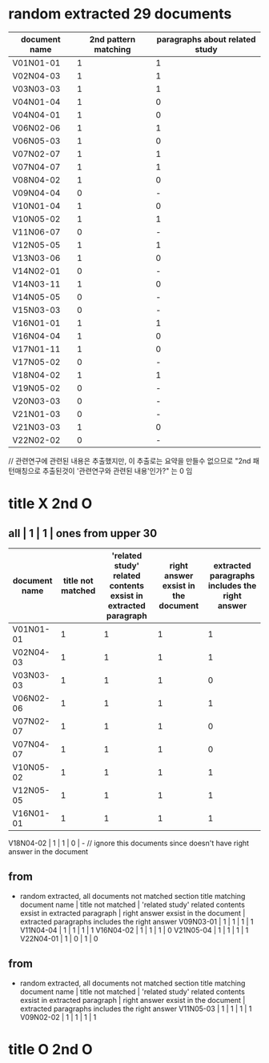 # random extracted 29 documents
document name | 2nd pattern matching | paragraphs about related study 
--- | --- | ---
V01N01-01 | 1 | 1  
V02N04-03 | 1 | 1  
V03N03-03 | 1 | 1  
V04N01-04 | 1 | 0 
V04N04-01 | 1 | 0 
V06N02-06 | 1 | 1  
V06N05-03 | 1 | 0 
V07N02-07 | 1 | 1 
V07N04-07 | 1 | 1  
V08N04-02 | 1 | 0 
V09N04-04 | 0 | - 
V10N01-04 | 1 | 0 
V10N05-02 | 1 | 1  
V11N06-07 | 0 | - 
V12N05-05 | 1 | 1  
V13N03-06 | 1 | 0 
V14N02-01 | 0 | - 
V14N03-11 | 1 | 0 
V14N05-05 | 0 | - 
V15N03-03 | 0 | - 
V16N01-01 | 1 | 1 
V16N04-04 | 1 | 0
V17N01-11 | 1 | 0 
V17N05-02 | 0 | - 
V18N04-02 | 1 | 1  
V19N05-02 | 0 | - 
V20N03-03 | 0 | - 
V21N01-03 | 0 | - 
V21N03-03 | 1 | 0 
V22N02-02 | 0 | - 

// 관련연구에 관련된 내용은 추출했지만, 이 추출로는 요약을 만들수 없으므로 "2nd 패턴매칭으로 추출된것이 '관련연구와 관련된 내용'인가?" 는 0 임

# title X 2nd O

## all | 1 | 1 | ones from upper 30
document name | title not matched | 'related study' related contents exsist in extracted paragraph | right answer exsist in the document | extracted paragraphs includes the right answer
--- | --- | --- | --- | ---
V01N01-01 | 1 | 1 | 1 | 1
V02N04-03 | 1 | 1 | 1 | 1
V03N03-03 | 1 | 1 | 1 | 0
V06N02-06 | 1 | 1 | 1 | 1
V07N02-07 | 1 | 1 | 1 | 0
V07N04-07 | 1 | 1 | 1 | 0
V10N05-02 | 1 | 1 | 1 | 1
V12N05-05 | 1 | 1 | 1 | 1
V16N01-01 | 1 | 1 | 1 | 1

V18N04-02 | 1 | 1 | 0 | - // ignore this documents since doesn't have right answer in the document

## from [](eval_dev_data/rel_2nd_eval_dev_tex/no_rel_sec)
- random extracted, all documents not matched section title matching
document name | title not matched | 'related study' related contents exsist in extracted paragraph | right answer exsist in the document | extracted paragraphs includes the right answer
V09N03-01 | 1 | 1 | 1 | 1
V11N04-04 | 1 | 1 | 1 | 1
V16N04-02 | 1 | 1 | 1 | 0
V21N05-04 | 1 | 1 | 1 | 1
V22N04-01 | 1 | 0 | 1 | 0

## from [](eval_dev_data/rel_2nd_eval_dev_tex/old_no_rel_sec)
- random extracted, all documents not matched section title matching
document name | title not matched | 'related study' related contents exsist in extracted paragraph | right answer exsist in the document | extracted paragraphs includes the right answer
V11N05-03 | 1 | 1 | 1 | 1
V09N02-02 | 1 | 1 | 1 | 1

# title O 2nd O

